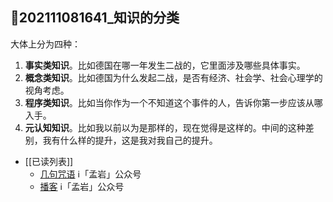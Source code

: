 ## 📇202111081641_知识的分类
大体上分为四种：
1.  **事实类知识**。比如德国在哪一年发生二战的，它里面涉及哪些具体事实。
2.  **概念类知识**。比如德国为什么发起二战，是否有经济、社会学、社会心理学的视角考虑。
3.  **程序类知识**。比如当你作为一个不知道这个事件的人，告诉你第一步应该从哪入手。
4.  **元认知知识**。比如我以前以为是那样的，现在觉得是这样的。中间的这种差别，我有什么样的提升，这是我对我自己的提升。
- [[已读列表]]
	- [几句咒语](((634ed7b9-143e-4843-90bd-2a13615464b1))) ℹ️「孟岩」公众号
	- [播客](https://mp.weixin.qq.com/s/0cq4ErzT00THZ2tfWMssOw) ℹ️「孟岩」公众号